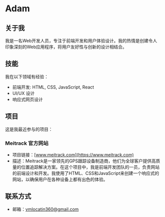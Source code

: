 # Adam




## 关于我
我是一名Web开发人员，专注于前端开发和用户体验设计。我的热情是创建令人印象深刻的Web应用程序，将用户友好性与创新的设计相结合。

## 技能
我在以下领域有经验：

- 前端开发: HTML, CSS, JavaScript, React
- UI/UX 设计
- 响应式网页设计

## 项目
这是我最近参与的项目：

### Meitrack 官方网站
- 项目链接：[www.meitrack.com](https://www.meitrack.com)
- 描述：Meitrack是一家领先的GPS跟踪设备制造商，他们为全球客户提供高质量的位置追踪解决方案。在这个项目中，我是前端开发团队的一员，负责网站的前端设计和开发。我使用了HTML、CSS和JavaScript来创建一个响应式的网站，以确保用户在各种设备上都有出色的体验。

## 联系方式
- 邮箱：vmlocatin360@gmail.com


